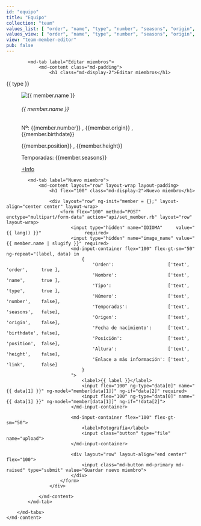 ```yaml
---
id: "equipo"
title: "Equipo"
collection: "team"
values_list: [ "order", "name", "type", "number", "seasons", "origin", "birthdate", "position", "height", "link", "ID" ]
values_view: [ "order", "name", "type", "number", "seasons", "origin", "birthdate", "position", "height", "link", "ID" ]
view: "team-member-editor"
pub: false
---
```


<div flex="100" layout="row" layout-align="center center" layout-margin>
    <md-content flex="100">
        <md-tabs md-dynamic-height md-border-bottom>

            <md-tab label="Editar miembros">
                <md-content class="md-padding">
                    <h1 class="md-display-2">Editar miembros</h1>

<div class="page" layout="column">
    <div flex class="team">
        <md-tabs md-selected="0" md-border-bottom md-dynamic-height>
        <md-tab ng-if="type != 'undefined'" ng-repeat="(type, members) in elements() | orderBy: 'order' | groupBy: 'type'">
            <md-tab-label>{{ type }}</md-tab-label>
            <md-tab-body flex>
                <div flex>
                    <md-grid-list md-cols-xs="1" md-cols-sm="2" md-cols-md="4" md-cols-gt-md="6" md-row-height-gt-md="1:1" md-row-height="2:2" md-gutter="12px">
                        <md-grid-tile ng-repeat="member in members" md-rowspan="1" md-colspan="1">
                            <a style="margin: 0;" ng-href="/admin/#!/{{ lang() }}/equipo/{{ member.ID }}">
                                <md-content flex>
                                    <figure class="fader-caption" flex>
                                        <img alt="{{ member.name }}" src="/img/team/{{ member.name | slugify }}.png">
                                        <figcaption layout="column" layout-align="center center">
                                        <h6>{{ member.name }}</h6>
                                        <p>
                                        <span ng-if="member.number != undefined">Nº: {{member.number}}</span>
                                        <span ng-if="member.number != undefined && member.origin != undefined">, </span>
                                        <span ng-if="member.origin != undefined">{{member.origin}}</span>
                                        <span ng-if="member.origin != undefined && member.birthdate != undefined">, </span>
                                        <span ng-if="member.birthdate != undefined">{{member.birthdate}}</span>
                                        </p>
                                        <p>
                                        <span ng-if="member.position != undefined">{{member.position}}</span>
                                        <span ng-if="member.position != undefined && member.height != undefined">, </span>
                                        <span ng-if="member.height != undefined">{{member.height}}</span>
                                        </p>
                                        <p>
                                        <span ng-if="member.seasons != undefined">Temporadas: {{member.seasons}}</span>
                                        </p>
                                        <a ng-if="member.link != undefined" href="{{ member.link }}"><span class="button label">+Info</span></a>
                                        </figcaption>
                                    </figure>
                                </md-content>
                            </a>
                        </md-grid-tile>
                    </md-grid-list>
                </div>
            </md-tab-body>
        </md-tab>
        </md-tabs>
    </div>
</div>
                </md-content>
            </md-tab>

            <md-tab label="Nuevo miembro">
                <md-content layout="row" layout-wrap layout-padding>
                    <h1 flex="100" class="md-display-2">Nuevo miembro</h1>

                    <div layout="row" ng-init="member = {};" layout-align="center center" layout-wrap>
                        <form flex="100" method="POST" enctype="multipart/form-data" action="api/set_member.rb" layout="row" layout-wrap>
                            <input type="hidden" name="IDIOMA"     value="{{ lang() }}"                required>
                            <input type="hidden" name="image_name" value="{{ member.name | slugify }}" required>
                            <md-input-container flex="100" flex-gt-sm="50" ng-repeat="(label, data) in 
                                {
                                    'Orden':                    ['text',   'order',     true ],
                                    'Nombre':                   ['text',   'name',      true ],
                                    'Tipo':                     ['text',   'type',      true ],
                                    'Número':                   ['text',   'number',    false],
                                    'Temporadas':               ['text',   'seasons',   false],
                                    'Origen':                   ['text',   'origin',    false],
                                    'Fecha de nacimiento':      ['text',   'birthdate', false],
                                    'Posición':                 ['text',   'position',  false],
                                    'Altura':                   ['text',   'height',    false],
                                    'Enlace a más información': ['text',   'link',      false]
                                }
                            ">
                                <label>{{ label }}</label>
                                <input flex="100" ng-type="data[0]" name="{{ data[1] }}" ng-model="member[data[1]]" ng-if="data[2]" required>
                                <input flex="100" ng-type="data[0]" name="{{ data[1] }}" ng-model="member[data[1]]" ng-if="!data[2]">
                            </md-input-container>

                            <md-input-container flex="100" flex-gt-sm="50">
                                <label>Fotografía</label>
                                <input class="button" type="file" name="upload">
                            </md-input-container>

                            <div layout="row" layout-align="end center" flex="100">
                                <input class="md-button md-primary md-raised" type="submit" value="Guardar nuevo miembro">
                            </div>
                        </form>
                    </div>

                </md-content>
            </md-tab>

        </md-tabs>
    </md-content>
</div>
